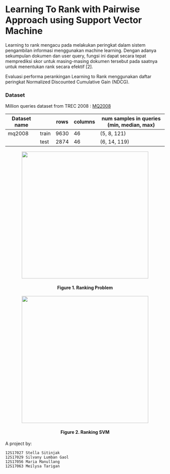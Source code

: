 # Learning To Rank with Pairwise Approach using Support Vector Machine
Learning to rank mengacu pada melakukan peringkat dalam sistem pengambilan informasi menggunakan machine learning. Dengan adanya sekumpulan dokumen dan user query, fungsi ini dapat secara tepat memprediksi skor untuk masing-masing dokumen tersebut pada saatnya untuk menentukan rank secara efektif [2].

Evaluasi performa perankingan Learning to Rank menggunakan daftar peringkat Normalized Discounted Cumulative Gain (NDCG).


### Dataset
Million queries dataset from TREC 2008 :
[MQ2008](https://www.microsoft.com/en-us/research/project/letor-learning-rank-information-retrieval/#!letor-4-0)

| Dataset name |       | rows   | columns | num samples in queries (min, median, max) | 
|--------------|-------|--------|---------|-------------------------------------------| 
| mq2008       | train | 9630   | 46      | (5, 8, 121)                               | 
|              | test  | 2874   | 46      | (6, 14, 119)                              | 

<p align="center">
<img src="img/ranking_problem.svg" width="400" align="middle"/>
<h4 align="center"> Figure 1. Ranking Problem </h4>
</p>

<p align="center">
<img src="img/ranking_svm.svg" width="400" align="middle"/>
<h4 align="center"> Figure 2. Ranking SVM </h4>
</p>


A project by:
```
12S17027 Stella Sitinjak
12S17029 Silvany Lumban Gaol
12S17056 Maria Manullang
12S17063 Meilysa Tarigan
```

